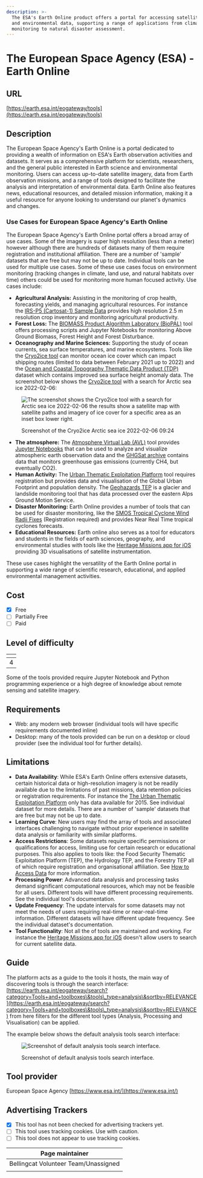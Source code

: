 ```yaml
---
description: >-
  The ESA's Earth Online product offers a portal for accessing satellite imagery
  and environmental data, supporting a range of applications from climate
  monitoring to natural disaster assessment.
---
```


# The European Space Agency (ESA) - Earth Online

## URL

[https://earth.esa.int/eogateway/tools](https://earth.esa.int/eogateway/tools)

## Description &#x20;

The European Space Agency's Earth Online is a portal dedicated to providing a wealth of information on ESA's Earth observation activities and datasets. It serves as a comprehensive platform for scientists, researchers, and the general public interested in Earth science and environmental monitoring. Users can access up-to-date satellite imagery, data from Earth observation missions, and a range of tools designed to facilitate the analysis and interpretation of environmental data. Earth Online also features news, educational resources, and detailed mission information, making it a useful resource for anyone looking to understand our planet's dynamics and changes.

### Use Cases for European Space Agency's Earth Online

The European Space Agency's Earth Online portal offers a broad array of use cases. Some of the imagery is super high resolution (less than a meter) however although there are hundreds of datasets many of them require registration and institutional affiliation. There are a number of 'sample' datasets that are free but may not be up to date. Individual tools can be used for multiple use cases. Some of these use cases focus on environment monitoring (tracking changes in climate, land use, and natural habitats over time) others could be used for monitoring more human focused activity. Use cases include:

* **Agricultural Analysis:** Assisting in the monitoring of crop health, forecasting yields, and managing agricultural resources. For instance the [IRS-P5 (Cartosat-1) Sample Data](https://earth.esa.int/eogateway/missions/irs-p5/sample-data) provides high resolution 2.5 m resolution crop inventory and monitoring agricultural productivity.
* **Forest Loss:** The [BIOMASS Product Algorithm Laboratory (BioPAL)](https://www.biopal.org/) tool offers processing scripts and Jupyter Notebooks for monitoring Above Ground Biomass, Forest Height and Forest Disturbance.
* **Oceanography and Marine Sciences:** Supporting the study of ocean currents, sea surface temperatures, and marine ecosystems. Tools like the [Cryo2ice tool](https://cs2eo.org/cryo2ice) can monitor ocean ice cover which can impact shipping routes (limited to data between February 2021 up to 2022) and the [Ocean and Coastal Topography Thematic Data Product (TDP)](https://earth.esa.int/eogateway/catalog/tdp-for-ocean-and-coastal-topography) dataset which contains improved sea surface height anomaly data. The screenshot below shows the [Cryo2ice tool](https://cs2eo.org/cryo2ice) with a search for Arctic sea ice 2022-02-06:

<figure><img src=".gitbook/assets/Screenshot 2024-07-18 at 10.36.48 AM.png" alt="The screenshot  shows the Cryo2ice tool with a search for Arctic sea ice 2022-02-06 the results show a satellite map with satellite paths and imagery of ice cover for a specific area as an inset box lower right."><figcaption><p>Screenshot of the Cryo2ice Arctic sea ice 2022-02-06 09:24</p></figcaption></figure>

* **The atmosphere:**  The [Atmosphere Virtual Lab (AVL)](https://atmospherictoolbox.org/media/usecases/Usecase\_5\_aeolus.html) tool provides [Jupyter Notebooks](https://jupyter.org/) that can be used to analyze and visualize atmospheric earth observation data and the [GHGSat archive](https://earth.esa.int/eogateway/catalog/ghgsat-archive-and-tasking) contains data that monitors greenhouse gas emissions (currently CH4, but eventually CO2).
* **Human Activity:** The [Urban Thematic Exploitation Platform](https://urban-tep.eu/) tool requires registration but provides data and visualisation of the Global Urban Footprint and population density. The [Geohazards TEP](https://geohazards-tep.eu/) is a glacier and landslide monitoring tool that has data processed over the eastern Alps Ground Motion Service.
* **Disaster Monitoring:** Earth Online provides a number of tools that can be used for disaster monitoring, like the [SMOS Tropical Cyclone Wind Radii Fixes](https://earth.esa.int/eogateway/catalog/smos-tropical-cyclone-wind-radii-fixes-wrf) (Registration required) and provides Near Real Time tropical cyclones forecasts.
* **Educational Resources:** Earth online also serves as a tool for educators and students in the fields of earth sciences, geography, and environmental studies with tools like the [Heritage Missions app for iOS](https://apps.apple.com/lt/app/esa-heritage-missions/id1584783729) providing 3D visualisations of satellite instrumentation.

These use cases highlight the versatility of the Earth Online portal in supporting a wide range of scientific research, educational, and applied environmental management activities.&#x20;

## Cost

* [x] Free
* [ ] Partially Free
* [ ] Paid

## Level of difficulty

<table><thead><tr><th data-type="rating" data-max="5"></th></tr></thead><tbody><tr><td>4</td></tr></tbody></table>

Some of the tools provided require Jupyter Notebook and Python programming experience or a high degree of knowledge about remote sensing and satellite imagery.&#x20;

## Requirements

* Web: any modern web browser (individual tools will have specific requirements documented inline)
* Desktop: many of the tools provided can be run on a desktop or cloud provider (see the individual tool for further details).&#x20;

## Limitations

* **Data Availability**: While ESA's Earth Online offers extensive datasets, certain historical data or high-resolution imagery is not be readily available due to the limitations of past missions, data retention policies or registration requirements. For instance the [The Urban Thematic Exploitation Platform](https://urban-tep.eu/) only has data available for 2015. See individual dataset for more details. There are a number of 'sample' datasets that are free but may not be up to date.
* **Learning Curve**: New users may find the array of tools and associated interfaces challenging to navigate without prior experience in satellite data analysis or familiarity with similar platforms.
* **Access Restrictions**: Some datasets require specific permissions or qualifications for access, limiting use for certain research or educational purposes. This also applies to tools like: the Food Security Thematic Exploitation Platform (TEP), the Hydrology TEP, and the Forestry TEP all of which require registration and organisational affiliation. See [How to Access Data](https://www.esa.int/Applications/Observing\_the\_Earth/How\_to\_access\_data) for more information.
* **Processing Power**: Advanced data analysis and processing tasks demand significant computational resources, which may not be feasible for all users. Different tools will have different processing requirements. See the individual tool's documentation.
* **Update Frequency**: The update intervals for some datasets may not meet the needs of users requiring real-time or near-real-time information. Different datasets will have different update frequency. See the individual dataset's documentation.
* **Tool Functionality**: Not all the of tools are maintained and working. For instance the [Heritage Missions app for iOS](https://apps.apple.com/lt/app/esa-heritage-missions/id1584783729) doesn't allow users to search for current satellite data.

## Guide

The platform acts as a guide to the tools it hosts, the main way of discovering tools is through the search interface: [https://earth.esa.int/eogateway/search?category=Tools+and+toolboxes\&tools\_type=analysis\&sortby=RELEVANCE](https://earth.esa.int/eogateway/search?category=Tools+and+toolboxes\&tools\_type=analysis\&sortby=RELEVANCE) from here filters for the different tool types (Analysis, Processing and Visualisation) can be applied. &#x20;

The example below shows the default analysis tools search interface:

<figure><img src=".gitbook/assets/Screenshot 2024-04-16 at 12.57.28 PM.png" alt="Screenshot of default analysis tools search interface."><figcaption><p>Screenshot of default analysis tools search interface.</p></figcaption></figure>

## Tool provider

European Space Agency [https://www.esa.int/](https://www.esa.int/)

## Advertising Trackers

* [x] This tool has not been checked for advertising trackers yet.
* [ ] This tool uses tracking cookies. Use with caution.
* [ ] This tool does not appear to use tracking cookies.

| Page maintainer                      |
| ------------------------------------ |
| Bellingcat Volunteer Team/Unassigned |
|                                      |

